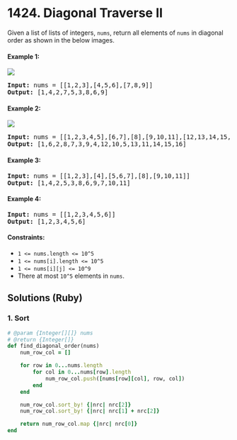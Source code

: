 # 1424. Diagonal Traverse II
Given a list of lists of integers, `nums`, return all elements of `nums` in diagonal order as shown in the below images.

#### Example 1:
![](https://assets.leetcode.com/uploads/2020/04/08/sample_1_1784.png)
<pre>
<strong>Input:</strong> nums = [[1,2,3],[4,5,6],[7,8,9]]
<strong>Output:</strong> [1,4,2,7,5,3,8,6,9]
</pre>

#### Example 2:
![](https://assets.leetcode.com/uploads/2020/04/08/sample_2_1784.png)
<pre>
<strong>Input:</strong> nums = [[1,2,3,4,5],[6,7],[8],[9,10,11],[12,13,14,15,16]]
<strong>Output:</strong> [1,6,2,8,7,3,9,4,12,10,5,13,11,14,15,16]
</pre>

#### Example 3:
<pre>
<strong>Input:</strong> nums = [[1,2,3],[4],[5,6,7],[8],[9,10,11]]
<strong>Output:</strong> [1,4,2,5,3,8,6,9,7,10,11]
</pre>

#### Example 4:
<pre>
<strong>Input:</strong> nums = [[1,2,3,4,5,6]]
<strong>Output:</strong> [1,2,3,4,5,6]
</pre>

#### Constraints:
* `1 <= nums.length <= 10^5`
* `1 <= nums[i].length <= 10^5`
* `1 <= nums[i][j] <= 10^9`
* There at most `10^5` elements in `nums`.

## Solutions (Ruby)

### 1. Sort
```Ruby
# @param {Integer[][]} nums
# @return {Integer[]}
def find_diagonal_order(nums)
    num_row_col = []

    for row in 0...nums.length
        for col in 0...nums[row].length
            num_row_col.push([nums[row][col], row, col])
        end
    end

    num_row_col.sort_by! {|nrc| nrc[2]}
    num_row_col.sort_by! {|nrc| nrc[1] + nrc[2]}

    return num_row_col.map {|nrc| nrc[0]}
end
```
